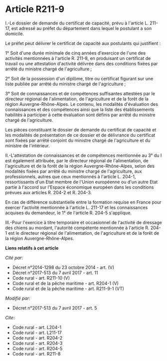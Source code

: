 # Article R211-9

I.-Le dossier de demande du certificat de capacité, prévu à l'article L. 211-17, est adressé au préfet du département dans
lequel le postulant a son domicile. 

Le préfet peut délivrer le certificat de capacité aux postulants qui justifient : 

1° Soit d'une durée minimale de cinq années d'exercice de l'une des activités mentionnées à l'article R. 211-8, en produisant
un certificat de travail ou une attestation d'activité délivrée dans des conditions fixées par arrêté du ministre chargé de
l'agriculture ; 

2° Soit de la possession d'un diplôme, titre ou certificat figurant sur une liste publiée par arrêté du ministre chargé de
l'agriculture ; 

3° Soit de connaissances et de compétences suffisantes attestées par le directeur régional de l'alimentation, de
l'agriculture et de la forêt de la région Auvergne-Rhône-Alpes. Le contenu, les modalités d'évaluation des connaissances et
des compétences ainsi que la liste des établissements habilités à participer à cette évaluation sont définis par arrêté du
ministre chargé de l'agriculture. 

Les pièces constituant le dossier de demande du certificat de capacité et les modalités de présentation de ce dossier et de
délivrance du certificat sont fixées par arrêté conjoint du ministre chargé de l'agriculture et du ministre de l'intérieur. 

II.-L'attestation de connaissances et de compétences mentionnée au 3° du I est également attribuée, par le directeur régional
de l'alimentation, de l'agriculture et de la forêt de la région Auvergne-Rhône-Alpes, selon des modalités fixées par arrêté
du ministre chargé de l'agriculture, aux professionnels, autres que ceux mentionnés à l'article L. 204-1, ressortissants d'un
Etat membre de l'Union européenne ou d'un autre Etat partie à l'accord sur l'Espace économique européen dans les conditions
prévues aux articles R. 204-2 et R. 204-3. 

En cas de différence substantielle entre la formation requise en France pour exercer l'activité mentionnée à l'article L.
211-17 et les connaissances acquises du demandeur, le 1° de l'article R. 204-5 s'applique. 

III.-Pour l'exercice à titre temporaire et occasionnel de l'activité de dressage des chiens au mordant, l'autorité compétente
mentionnée à l'article R. 204-1 est le directeur régional de l'alimentation, de l'agriculture et de la forêt de la région
Auvergne-Rhône-Alpes.

**Liens relatifs à cet article**

_Cité par_:

  - Décret n°2014-1298 du 23 octobre 2014 - art. (V)
  - Décret n°2017-513 du 7 avril 2017 - art. 11
  - Code rural - art. R211-10 (V)
  - Code rural et de la pêche maritime - art. R204-1 (V)
  - Code rural et de la pêche maritime - art. R211-9-1 (VT)

_Modifié par_:

  - Décret n°2017-513 du 7 avril 2017 - art. 5

_Cite_:

  - Code rural - art. L204-1
  - Code rural - art. L211-17
  - Code rural - art. R204-2
  - Code rural - art. R204-3
  - Code rural - art. R204-5
  - Code rural - art. R211-8
